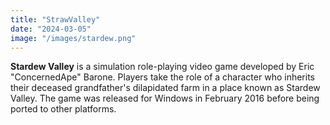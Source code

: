 ```yaml
---
title: "StrawValley" 
date: "2024-03-05"
image: "/images/stardew.png"
---
```


__Stardew Valley__ is a simulation role-playing video game developed by Eric "ConcernedApe" Barone. Players take the role of a character who inherits their deceased grandfather's dilapidated farm in a place known as Stardew Valley. The game was released for Windows in February 2016 before being ported to other platforms.